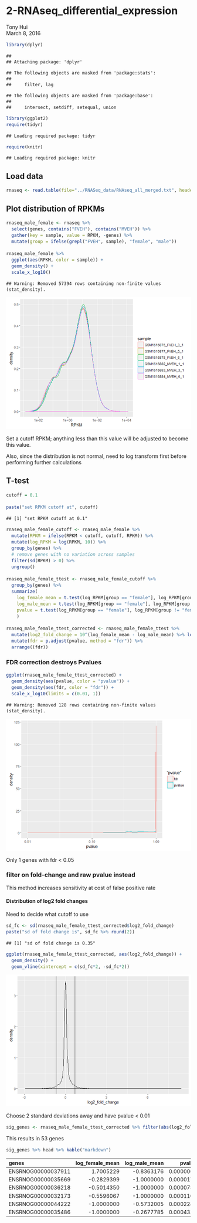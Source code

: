 # 2-RNAseq_differential_expression
Tony Hui  
March 8, 2016  


```r
library(dplyr)
```

```
## 
## Attaching package: 'dplyr'
```

```
## The following objects are masked from 'package:stats':
## 
##     filter, lag
```

```
## The following objects are masked from 'package:base':
## 
##     intersect, setdiff, setequal, union
```

```r
library(ggplot2)
require(tidyr)
```

```
## Loading required package: tidyr
```

```r
require(knitr)
```

```
## Loading required package: knitr
```

## Load data


```r
rnaseq <- read.table(file="../RNASeq_data/RNAseq_all_merged.txt", header = TRUE, stringsAsFactors = FALSE) %>% tbl_df()
```

## Plot distribution of RPKMs


```r
rnaseq_male_female <- rnaseq %>%
  select(genes, contains("FVEH"), contains("MVEH")) %>%
  gather(key = sample, value = RPKM, -genes) %>%
  mutate(group = ifelse(grepl("FVEH", sample), "female", "male"))

rnaseq_male_female %>% 
  ggplot(aes(RPKM, color = sample)) +
  geom_density() +
  scale_x_log10()
```

```
## Warning: Removed 57394 rows containing non-finite values (stat_density).
```

![](2-RNAseq_differential_expression_files/figure-html/unnamed-chunk-2-1.png)

Set a cutoff RPKM; anything less than this value will be adjusted to become this value.

Also, since the distribution is not normal, need to log transform first before performing further calculations

## T-test


```r
cutoff = 0.1

paste("set RPKM cutoff at", cutoff)
```

```
## [1] "set RPKM cutoff at 0.1"
```

```r
rnaseq_male_female_cutoff <- rnaseq_male_female %>%
  mutate(RPKM = ifelse(RPKM < cutoff, cutoff, RPKM)) %>%
  mutate(log_RPKM = log(RPKM, 10)) %>%
  group_by(genes) %>%
  # remove genes with no variation across samples
  filter(sd(RPKM) > 0) %>%
  ungroup()

rnaseq_male_female_ttest <- rnaseq_male_female_cutoff %>%
  group_by(genes) %>%
  summarize(
    log_female_mean = t.test(log_RPKM[group == "female"], log_RPKM[group != "female"])$estimate[1],
    log_male_mean = t.test(log_RPKM[group == "female"], log_RPKM[group != "female"])$estimate[2],
    pvalue = t.test(log_RPKM[group == "female"], log_RPKM[group != "female"], var.equal = TRUE)$p.value
    ) 

rnaseq_male_female_ttest_corrected <- rnaseq_male_female_ttest %>%
  mutate(log2_fold_change = 10^(log_female_mean - log_male_mean) %>% log(2)) %>%
  mutate(fdr = p.adjust(pvalue, method = "fdr")) %>%
  arrange((fdr))
```

### FDR correction destroys Pvalues


```r
ggplot(rnaseq_male_female_ttest_corrected) +
  geom_density(aes(pvalue, color = "pvalue")) + 
  geom_density(aes(fdr, color = "fdr")) +
  scale_x_log10(limits = c(0.01, 1))
```

```
## Warning: Removed 128 rows containing non-finite values (stat_density).
```

![](2-RNAseq_differential_expression_files/figure-html/unnamed-chunk-4-1.png)

Only 1 genes with fdr < 0.05

### filter on fold-change and raw pvalue instead

This method increases sensitivity at cost of false positive rate

#### Distribution of log2 fold changes

Need to decide what cutoff to use


```r
sd_fc <- sd(rnaseq_male_female_ttest_corrected$log2_fold_change)
paste("sd of fold change is", sd_fc %>% round(2))
```

```
## [1] "sd of fold change is 0.35"
```

```r
ggplot(rnaseq_male_female_ttest_corrected, aes(log2_fold_change)) +
  geom_density() +
  geom_vline(xintercept = c(sd_fc*2, -sd_fc*2))
```

![](2-RNAseq_differential_expression_files/figure-html/unnamed-chunk-5-1.png)

Choose 2 standard deviations away and have pvalue < 0.01


```r
sig_genes <- rnaseq_male_female_ttest_corrected %>% filter(abs(log2_fold_change) > sd_fc*2, pvalue < 0.01) %>% arrange(pvalue)
```

This results in 53 genes


```r
sig_genes %>% head %>% kable("markdown")
```



|genes              | log_female_mean| log_male_mean|    pvalue| log2_fold_change|       fdr|
|:------------------|---------------:|-------------:|---------:|----------------:|---------:|
|ENSRNOG00000037911 |       1.7005229|    -0.8363176| 0.0000005|         8.427202| 0.0109225|
|ENSRNOG00000035669 |      -0.2829399|    -1.0000000| 0.0000174|         2.382022| 0.1180619|
|ENSRNOG00000036218 |      -0.5014350|    -1.0000000| 0.0000737|         1.656197| 0.2994648|
|ENSRNOG00000032173 |      -0.5596067|    -1.0000000| 0.0001109|         1.462955| 0.3757370|
|ENSRNOG00000044222 |      -1.0000000|    -0.5732005| 0.0002285|        -1.417797| 0.5804352|
|ENSRNOG00000035486 |      -1.0000000|    -0.2677785| 0.0004333|        -2.432387| 0.7827548|
